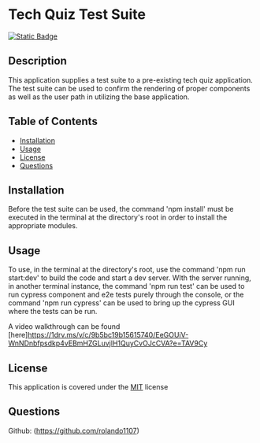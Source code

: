 # Tech Quiz Test Suite
[![Static Badge](https://img.shields.io/badge/License-MIT-blue)](./LICENSE)
## Description
This application supplies a test suite to a pre-existing tech quiz application. The test suite can be used to confirm the rendering of proper components as well as the user path in utilizing the base application.

## Table of Contents
- [Installation](#installation)
- [Usage](#usage)
- [License](#license)
- [Questions](#questions)

## Installation
Before the test suite can be used, the command 'npm install' must be executed in the terminal at the directory's root in order to install the appropriate modules.

## Usage
To use, in the terminal at the directory's root, use the command 'npm run start:dev' to build the code and start a dev server. WIth the server running, in another terminal instance, the command 'npm run test' can be used to run cypress component and e2e tests purely through the console, or the command 'npm run cypress' can be used to bring up the cypress GUI where the tests can be run.

A video walkthrough can be found [here]https://1drv.ms/v/c/9b5bc19b15615740/EeGOUiV-WnNDnbfpsdkp4vEBmHZGLuvjlH1QuyCvOJcCVA?e=TAV9Cy

## License
This application is covered under the [MIT](./LICENSE) license

## Questions
Github: (https://github.com/rolando1107)

